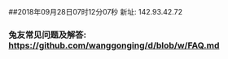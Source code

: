 ##2018年09月28日07时12分07秒 新址: 142.93.42.72
### 兔友常见问题及解答: https://github.com/wanggonging/d/blob/w/FAQ.md
